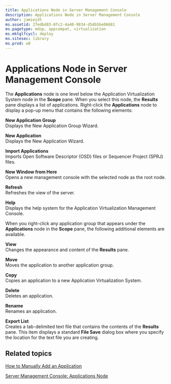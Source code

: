 ```yaml
---
title: Applications Node in Server Management Console
description: Applications Node in Server Management Console
author: jamiejdt
ms.assetid: 27edbd83-0fc2-4a40-9834-d5db5be06681
ms.pagetype: mdop, appcompat, virtualization
ms.mktglfcycl: deploy
ms.sitesec: library
ms.prod: w8
---
```



# Applications Node in Server Management Console


The **Applications** node is one level below the Application Virtualization System node in the **Scope** pane. When you select this node, the **Results** pane displays a list of applications. Right-click the **Applications** node to display a pop-up menu that contains the following elements:

<a href="" id="new-application-group"></a>**New Application Group**  
Displays the New Application Group Wizard.

<a href="" id="new-application"></a>**New Application**  
Displays the New Application Wizard.

<a href="" id="import-applications"></a>**Import Applications**  
Imports Open Software Descriptor (OSD) files or Sequencer Project (SPRJ) files.

<a href="" id="new-window-from-here"></a>**New Window from Here**  
Opens a new management console with the selected node as the root node.

<a href="" id="refresh"></a>**Refresh**  
Refreshes the view of the server.

<a href="" id="help"></a>**Help**  
Displays the help system for the Application Virtualization Management Console.

When you right-click any application group that appears under the **Applications** node in the **Scope** pane, the following additional elements are available.

<a href="" id="view"></a>**View**  
Changes the appearance and content of the **Results** pane.

<a href="" id="move"></a>**Move**  
Moves the application to another application group.

<a href="" id="copy"></a>**Copy**  
Copies an application to a new Application Virtualization System.

<a href="" id="delete"></a>**Delete**  
Deletes an application.

<a href="" id="rename"></a>**Rename**  
Renames an application.

<a href="" id="export-list"></a>**Export List**  
Creates a tab-delimited text file that contains the contents of the **Results** pane. This item displays a standard **File Save** dialog box where you specify the location for the text file you are creating.

## Related topics


[How to Manually Add an Application](how-to-manually-add-an-application.md)

[Server Management Console: Applications Node](server-management-console-applications-node.md)

 

 





